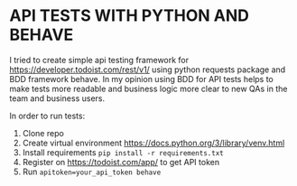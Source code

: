 # API TESTS WITH PYTHON AND BEHAVE

I tried to create simple api testing framework for https://developer.todoist.com/rest/v1/ using python requests package and BDD framework behave.
In my opinion using BDD for API tests helps to make tests more readable and business logic more clear to new QAs in the team and business users.

In order to run tests:
1. Clone repo
2. Create virtual environment https://docs.python.org/3/library/venv.html
3. Install requirements `pip install -r requirements.txt`
4. Register on https://todoist.com/app/ to get API token
5. Run `apitoken=your_api_token behave`
